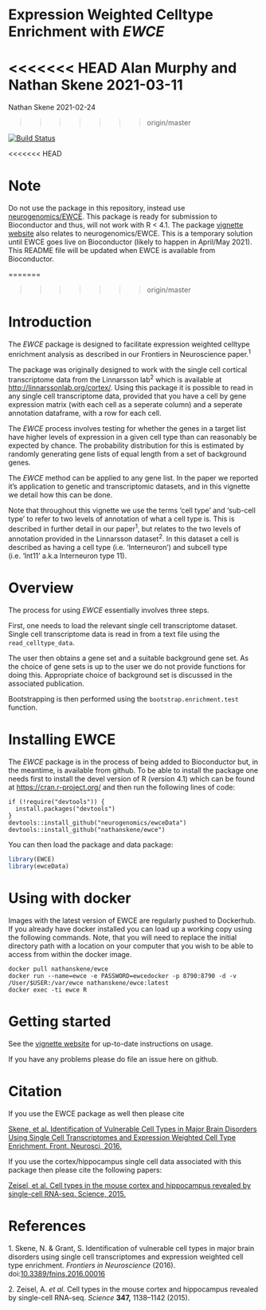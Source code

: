 Expression Weighted Celltype Enrichment with *EWCE*
================
<<<<<<< HEAD
Alan Murphy and Nathan Skene
2021-03-11
=======
Nathan Skene
2021-02-24
>>>>>>> origin/master

<!-- Readme.md is generated from Readme.Rmd. Please edit that file -->
<!-- badges: start -->

[![Build
Status](https://travis-ci.org/NathanSkene/EWCE.svg?branch=master)](https://travis-ci.org/NathanSkene/EWCE)
<!-- badges: end -->

<<<<<<< HEAD
# Note

Do not use the package in this repository, instead use
[neurogenomics/EWCE](https://github.com/neurogenomics/EWCE). This
package is ready for submission to Bioconductor and thus, will not work
with R &lt; 4.1. The package [vignette
website](https://nathanskene.github.io/EWCE/articles/EWCE.html) also
relates to neurogenomics/EWCE. This is a temporary solution until EWCE
goes live on Bioconductor (likely to happen in April/May 2021). This
README file will be updated when EWCE is available from Bioconductor.

=======
>>>>>>> origin/master
# Introduction

The *EWCE* package is designed to facilitate expression weighted
celltype enrichment analysis as described in our Frontiers in
Neuroscience paper.<sup>1</sup>

The package was originally designed to work with the single cell
cortical transcriptome data from the Linnarsson lab<sup>2</sup> which is
available at <http://linnarssonlab.org/cortex/>. Using this package it
is possible to read in any single cell transcriptome data, provided that
you have a cell by gene expression matrix (with each cell as a seperate
column) and a seperate annotation dataframe, with a row for each cell.

The *EWCE* process involves testing for whether the genes in a target
list have higher levels of expression in a given cell type than can
reasonably be expected by chance. The probability distribution for this
is estimated by randomly generating gene lists of equal length from a
set of background genes.

The *EWCE* method can be applied to any gene list. In the paper we
reported it’s application to genetic and transcriptomic datasets, and in
this vignette we detail how this can be done.

Note that throughout this vignette we use the terms ‘cell type’ and
‘sub-cell type’ to refer to two levels of annotation of what a cell type
is. This is described in further detail in our paper<sup>1</sup>, but
relates to the two levels of annotation provided in the Linnarsson
dataset<sup>2</sup>. In this dataset a cell is described as having a
cell type (i.e. ‘Interneuron’) and subcell type (i.e. ‘Int11’ a.k.a
Interneuron type 11).

# Overview

The process for using *EWCE* essentially involves three steps.

First, one needs to load the relevant single cell transcriptome dataset.
Single cell transcriptome data is read in from a text file using the
`read_celltype_data`.

The user then obtains a gene set and a suitable background gene set. As
the choice of gene sets is up to the user we do not provide functions
for doing this. Appropriate choice of background set is discussed in the
associated publication.

Bootstrapping is then performed using the `bootstrap.enrichment.test`
function.

# Installing EWCE

The *EWCE* package is in the process of being added to Bioconductor but,
in the meantime, is available from github. To be able to install the
package one needs first to install the devel version of R (version 4.1)
which can be found at <https://cran.r-project.org/> and then run the
following lines of code:

    if (!require("devtools")) {
      install.packages("devtools")
    }
    devtools::install_github("neurogenomics/ewceData")
    devtools::install_github("nathanskene/ewce")

You can then load the package and data package:

``` r
library(EWCE)
library(ewceData)
```

# Using with docker

Images with the latest version of EWCE are regularly pushed to
Dockerhub. If you already have docker installed you can load up a
working copy using the following commands. Note, that you will need to
replace the initial directory path with a location on your computer that
you wish to be able to access from within the docker image.

    docker pull nathanskene/ewce
    docker run --name=ewce -e PASSWORD=ewcedocker -p 8790:8790 -d -v /User/$USER:/var/ewce nathanskene/ewce:latest
    docker exec -ti ewce R

# Getting started

See the [vignette
website](https://nathanskene.github.io/EWCE/articles/EWCE.html) for
up-to-date instructions on usage.

If you have any problems please do file an issue here on github.

# Citation

If you use the EWCE package as well then please cite

[Skene, et al. Identification of Vulnerable Cell Types in Major Brain
Disorders Using Single Cell Transcriptomes and Expression Weighted Cell
Type Enrichment. Front. Neurosci,
2016.](https://www.frontiersin.org/articles/10.3389/fnins.2016.00016/full)

If you use the cortex/hippocampus single cell data associated with this
package then please cite the following papers:

[Zeisel, et al. Cell types in the mouse cortex and hippocampus revealed
by single-cell RNA-seq. Science,
2015.](http://www.sciencemag.org/content/early/2015/02/18/science.aaa1934.abstract)

# References

<div id="refs" class="references csl-bib-body" line-spacing="2">

<div id="ref-skene_2016" class="csl-entry">

<span class="csl-left-margin">1. </span><span
class="csl-right-inline">Skene, N. & Grant, S. Identification of
vulnerable cell types in major brain disorders using single cell
transcriptomes and expression weighted cell type enrichment. *Frontiers
in Neuroscience* (2016).
doi:[10.3389/fnins.2016.00016](https://doi.org/10.3389/fnins.2016.00016)</span>

</div>

<div id="ref-zeisel2015cell" class="csl-entry">

<span class="csl-left-margin">2. </span><span
class="csl-right-inline">Zeisel, A. *et al.* Cell types in the mouse
cortex and hippocampus revealed by single-cell RNA-seq. *Science*
**347,** 1138–1142 (2015).</span>

</div>

</div>

